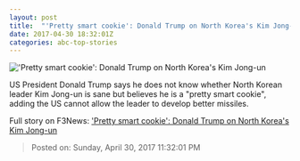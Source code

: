 ```yaml
---
layout: post
title:  "'Pretty smart cookie': Donald Trump on North Korea's Kim Jong-un"
date: 2017-04-30 18:32:01Z
categories: abc-top-stories
---
```


!['Pretty smart cookie': Donald Trump on North Korea's Kim Jong-un](http://www.abc.net.au/news/image/8368854-1x1-700x700.jpg)

US President Donald Trump says he does not know whether North Korean leader Kim Jong-un is sane but believes he is a "pretty smart cookie", adding the US cannot allow the leader to develop better missiles.


Full story on F3News: ['Pretty smart cookie': Donald Trump on North Korea's Kim Jong-un](http://www.f3nws.com/n/MgDBBC)

> Posted on: Sunday, April 30, 2017 11:32:01 PM
